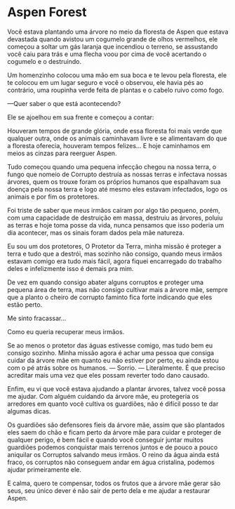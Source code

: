 # Aspen Forest

Você estava plantando uma árvore no meio da floresta de Aspen que estava devastada quando avistou um cogumelo grande de olhos vermelhos, ele começou a soltar um gás laranja que incendiou o terreno, se assustando você caiu para trás e uma flecha voou por cima de você acertando o cogumelo e o destruindo. 

Um homenzinho colocou uma mão em sua boca e te levou pela floresta, ele te colocou em um lugar seguro e você o observou, ele havia pés ao contrário, uma roupinha verde feita de plantas e o cabelo ruivo como fogo. 

—Quer saber o que está acontecendo? 

Ele se ajoelhou em sua frente e começou a contar: 

Houveram tempos de grande glória, onde essa floresta foi mais verde que qualquer outra, onde os animais caminhavam livre e se alimentavam do que a floresta oferecia, houveram tempos felizes... E hoje caminhamos em meios as cinzas para reerguer Aspen. 

Tudo começou quando uma pequena infecção chegou na nossa terra, o fungo que nomeio de Corrupto destruía as nossas terras e infectava nossas árvores, quem os trouxe foram os próprios humanos que espalhavam sua doença pela nossa terra e logo até mesmo eles estavam infectados, logo os animais e por fim os protetores. 

Foi triste de saber que meus irmãos caíram por algo tão pequeno, porém, com uma capacidade de destruição em massa, destruiu as árvores, poluiu as terras e hoje toma posse da vida, nunca pensamos que isso poderia um dia acontecer, mas os sinais foram dados pela mãe natureza. 

Eu sou um dos protetores, O Protetor da Terra, minha missão é proteger a terra e tudo que a destrói, mas sozinho não consigo, quando meus irmãos estavam comigo era tudo mais fácil, agora fiquei encarregado do trabalho deles e infelizmente isso é demais pra mim. 

De vez em quando consigo abater alguns corruptos e proteger uma pequena área de terra, mas não consigo cultivar mais a árvore mãe, sempre que a planto o cheiro de corrupto faminto fica forte indicando que eles estão perto. 

Me sinto fracassar... 

Como eu queria recuperar meus irmãos. 

Se ao menos o protetor das águas estivesse comigo, mas tudo bem eu consigo sozinho. Minha missão agora é achar uma pessoa que consiga cuidar da árvore mãe em quanto eu não estiver por perto, eu ainda estou com o pé atrás sobre os humanos. — Sorrio. — Literalmente. É que preciso acreditar mais uma vez que eles possam reverter todo dano causado. 

Enfim, eu vi que você estava ajudando a plantar árvores, talvez você possa me ajudar. Com alguém cuidando da árvore mãe, eu protegeria os arredores em quanto você cultiva os guardiões, não é difícil posso te dar algumas dicas. 

Os guardiões são defensores fieis da árvore mãe, assim que são plantados eles saem do chão e ficam perto da árvore mãe para cuidar e proteger de qualquer perigo, é bem fácil e quando você conseguir juntar muitos guardiões podemos conquistar mais terrenos juntos e de pouco a pouco aniquilar os Corruptos salvando meus irmãos. O reino da água ainda está fraco, os corruptos não conseguem andar em água cristalina, podemos ajudar primeiramente ele. 

E calma, quero te compensar, todos os frutos que a árvore mãe gerar são seus, seu único dever é não sair de perto dela e me ajudar a restaurar Aspen. 

